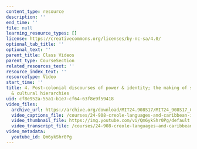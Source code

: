 ```yaml
---
content_type: resource
description: ''
end_time: ''
file: null
learning_resource_types: []
license: https://creativecommons.org/licenses/by-nc-sa/4.0/
optional_tab_title: ''
optional_text: ''
parent_title: Class Videos
parent_type: CourseSection
related_resources_text: ''
resource_index_text: ''
resourcetype: Video
start_time: ''
title: 4. Post-colonial discourses of power & identity; the making of socio-economic
  & cultural hierarchies
uid: cf8e952a-55a1-b1e7-cf64-63f8e9f59418
video_files:
  archive_url: https://archive.org/download/MIT24.908S17/MIT24_908S17_Creole_Chapter_04_Post_Colonial_300k.mp4
  video_captions_file: /courses/24-908-creole-languages-and-caribbean-identities-spring-2017/2041ff388a7956b8abece1f60ef03194_Qm6ykShr0Pg.vtt
  video_thumbnail_file: https://img.youtube.com/vi/Qm6ykShr0Pg/default.jpg
  video_transcript_file: /courses/24-908-creole-languages-and-caribbean-identities-spring-2017/06558e07a5ae2b4868c9c6d61fe70635_Qm6ykShr0Pg.pdf
video_metadata:
  youtube_id: Qm6ykShr0Pg
---
```

